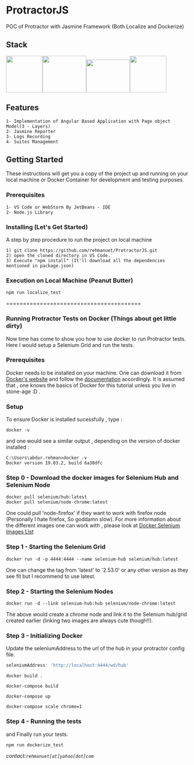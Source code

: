 # ProtractorJS

POC of Protractor with Jasmine Framework (Both Localize and Dockerize)

## Stack

<img src="https://angular.io/generated/images/marketing/concept-icons/protractor.png?raw=true?raw=true" width="100" height="100" /><img src="https://static.javatpoint.com/images/javascript/javascript_logo.png?raw=true?raw=true" width="120" height="100" /><img src="https://i.pinimg.com/originals/48/4d/9a/484d9a03c676a55671a9d257a48c4378.png?raw=true?raw=true" width="120" height="90" /><img src="https://www.docker.com/sites/default/files/d8/2019-07/vertical-logo-monochromatic.png?raw=true" width="100" height="100" />

## Features

```
1- Implementation of Angular Based Application with Page object Model(3 - Layers)
2- Jasmine Reporter
3- Logs Recording
4- Suites Management
```

## Getting Started

These instructions will get you a copy of the project up and running on your local machine or Docker Container for development and testing purposes.

### Prerequisites


```
1- VS Code or WebStorm By JetBeans - IDE
2- Node.js Library
```

### Installing (Let's Get Started)

A step by step procedure to run the project on local machine

```
1) git clone https://github.com/rehmanuet/ProtractorJS.git
2) open the cloned directory in VS Code.
3) Execute "npm install" (It'll download all the dependencies mentioned in package.json)
```

### Execution on Local Machine (Peanut Butter)

```
npm run localize_test
```

========================================

### Running Protractor Tests on Docker (Things about get little dirty)


Now time has come to show you how to use docker to run Protractor tests. Here I would setup a Selenium Grid and run the tests.

### Prerequisites

Docker needs to be installed on your machine. One can download it from [Docker's website](https://www.docker.com) and follow the [documentation](https://docs.docker.com/) accordingly.
It is assumed that , one knows the basics of Docker for this tutorial unless you live in stone-age :D .

### Setup
To ensure Docker is installed sucessfully , type :
``` shell
docker -v
```
and one would see a similar output , depending on the version of docker installed :
``` shell
C:\Users\abdur.rehman>docker -v
Docker version 19.03.2, build 6a30dfc
``` 

### Step 0 - Download the docker images for Selenium Hub and Selenium Node

``` shell
docker pull selenium/hub:latest
docker pull selenium/node-chrome:latest
```
One could pull 'node-firefox' if they want to work with firefox node (Personally I hate firefox, So goddamn slow). 
For more information about the different images one can work with , please look at [Docker Selenium Images List](https://github.com/SeleniumHQ/docker-selenium/blob/master/README.md)


### Step 1 - Starting the Selenium Grid
``` shell
docker run -d -p 4444:4444 --name selenium-hub selenium/hub:latest
```

One can change the tag from 'latest' to '2.53.0' or any other version as they see fit but I recommend to use latest.

### Step 2 - Starting the Selenium Nodes
``` shell
docker run -d --link selenium-hub:hub selenium/node-chrome:latest
```

The above would create a chrome node and link it to the Selenium hub/grid created earlier (linking two images are always cute though!!).

### Step 3 - Initializing Docker

Update the seleniumAddress to the url of the hub in your protractor config file.

``` js
seleniumAddress: 'http://localhost:4444/wd/hub'
```

``` shell
docker build .
```
``` shell
docker-compose build
```
``` shell
docker-compose up
```
``` shell
docker-compose scale chrome=1
```

### Step 4 - Running the tests
and Finally run your tests. 

``` shell
npm run dockerize_test
```

_contact:`rehmanuet[at]yahoo[dot]com`_
